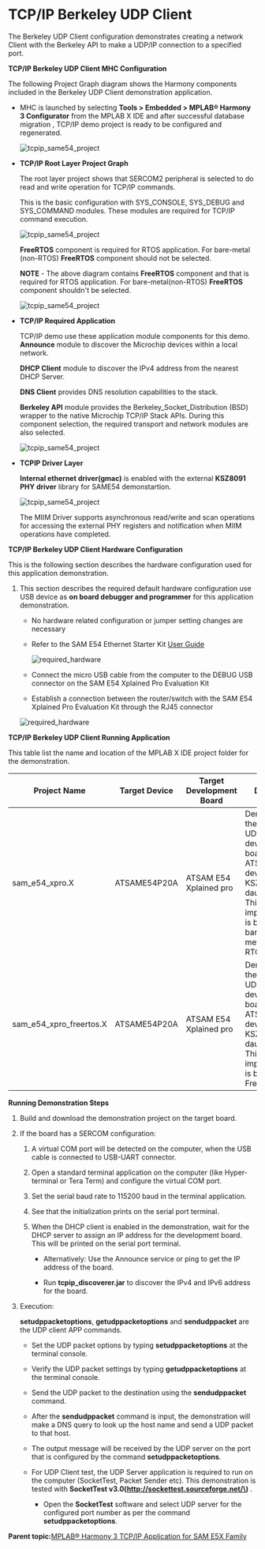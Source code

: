 # TCP/IP Berkeley UDP Client

The Berkeley UDP Client configuration demonstrates creating a network Client with the Berkeley API to make a UDP/IP connection to a specified port.

**TCP/IP Berkeley UDP Client MHC Configuration**

The following Project Graph diagram shows the Harmony components included in the Berkeley UDP Client demonstration application.

-   MHC is launched by selecting **Tools \> Embedded \> MPLAB® Harmony 3 Configurator** from the MPLAB X IDE and after successful database migration , TCP/IP demo project is ready to be configured and regenerated.

    ![tcpip_same54_project](GUID-BDCABA15-8CFC-4BBD-B152-813303321FF6-low.png)

-   **TCP/IP Root Layer Project Graph**

    The root layer project shows that SERCOM2 peripheral is selected to do read and write operation for TCP/IP commands.

    This is the basic configuration with SYS\_CONSOLE, SYS\_DEBUG and SYS\_COMMAND modules. These modules are required for TCP/IP command execution.

    ![tcpip_same54_project](GUID-45B87642-8F0E-4607-A2F0-B53DB1B3E01C-low.png)

    **FreeRTOS** component is required for RTOS application. For bare-metal \(non-RTOS\) **FreeRTOS** component should not be selected.

    **NOTE** - The above diagram contains **FreeRTOS** component and that is required for RTOS application. For bare-metal\(non-RTOS\) **FreeRTOS** component shouldn't be selected.

    ![tcpip_same54_project](GUID-49CBCF8F-130E-4268-A6ED-10605AAE4941-low.png)

-   **TCP/IP Required Application**

    TCP/IP demo use these application module components for this demo. **Announce** module to discover the Microchip devices within a local network.

    **DHCP Client** module to discover the IPv4 address from the nearest DHCP Server.

    **DNS Client** provides DNS resolution capabilities to the stack.

    **Berkeley API** module provides the Berkeley\_Socket\_Distribution \(BSD\) wrapper to the native Microchip TCP/IP Stack APIs. During this component selection, the required transport and network modules are also selected.

    ![tcpip_same54_project](GUID-F53C1B79-32A9-4821-A6E5-784F72A71811-low.png)

-   **TCPIP Driver Layer**

    **Internal ethernet driver\(gmac\)** is enabled with the external **KSZ8091 PHY driver** library for SAME54 demonstartion.

    ![tcpip_same54_project](GUID-CA9BB7EB-854A-41AA-B6AB-324BC76EDB9D-low.png)

    The MIIM Driver supports asynchronous read/write and scan operations for accessing the external PHY registers and notification when MIIM operations have completed.


**TCP/IP Berkeley UDP Client Hardware Configuration**

This is the following section describes the hardware configuration used for this application demonstration.

1.  This section describes the required default hardware configuration use USB device as **on board debugger and programmer** for this application demonstration.

    -   No hardware related configuration or jumper setting changes are necessary

    -   Refer to the SAM E54 Ethernet Starter Kit [User Guide](http://ww1.microchip.com/downloads/en/DeviceDoc/70005321A.pdf)

        ![required_hardware](GUID-38FBEB65-FF92-4E6E-BD39-95B6DFEA5091-low.png)

    -   Connect the micro USB cable from the computer to the DEBUG USB connector on the SAM E54 Xplained Pro Evaluation Kit

    -   Establish a connection between the router/switch with the SAM E54 Xplained Pro Evaluation Kit through the RJ45 connector

    ![required_hardware](GUID-EC77D4D8-500E-4398-B7ED-1E0C339FED16-low.png)


**TCP/IP Berkeley UDP Client Running Application**

This table list the name and location of the MPLAB X IDE project folder for the demonstration.

|Project Name|Target Device|Target Development Board|Description|
|------------|-------------|------------------------|-----------|
|sam\_e54\_xpro.X|ATSAME54P20A|ATSAM E54 Xplained pro|Demonstrates the Berkeley UDP Client on development board with ATSAME54P20A device and KSZ8091 PHY daughter board. This implementation is based on bare-metal\(non-RTOS\).|
|sam\_e54\_xpro\_freertos.X|ATSAME54P20A|ATSAM E54 Xplained pro|Demonstrates the Berkeley UDP Client on development board with ATSAME54P20A device and KSZ8091 PHY daughter board. This implementation is based on FreeRTOS.|

**Running Demonstration Steps**

1.  Build and download the demonstration project on the target board.

2.  If the board has a SERCOM configuration:

    1.  A virtual COM port will be detected on the computer, when the USB cable is connected to USB-UART connector.

    2.  Open a standard terminal application on the computer \(like Hyper-terminal or Tera Term\) and configure the virtual COM port.

    3.  Set the serial baud rate to 115200 baud in the terminal application.

    4.  See that the initialization prints on the serial port terminal.

    5.  When the DHCP client is enabled in the demonstration, wait for the DHCP server to assign an IP address for the development board. This will be printed on the serial port terminal.

        -   Alternatively: Use the Announce service or ping to get the IP address of the board.

        -   Run **tcpip\_discoverer.jar** to discover the IPv4 and IPv6 address for the board.

3.  Execution:

    **setudppacketoptions**, **getudppacketoptions** and **sendudppacket** are the UDP client APP commands.

    -   Set the UDP packet options by typing **setudppacketoptions** at the terminal console.

    -   Verify the UDP packet settings by typing **getudppacketoptions** at the terminal console.

    -   Send the UDP packet to the destination using the **sendudppacket** command.

    -   After the **sendudppacket** command is input, the demonstration will make a DNS query to look up the host name and send a UDP packet to that host.

    -   The output message will be received by the UDP server on the port that is configured by the command **setudppacketoptions**.

    -   For UDP Client test, the UDP Server application is required to run on the computer \(SocketTest, Packet Sender etc\). This demonstration is tested with **SocketTest v3.0\(http://sockettest.sourceforge.net/\)** .

        -   Open the **SocketTest** software and select UDP server for the configured port number as per the command **setudppacketoptions**.


**Parent topic:**[MPLAB® Harmony 3 TCP/IP Application for SAM E5X Family](GUID-30573197-7C83-4B97-BBF2-7CA462FAE748.md)

